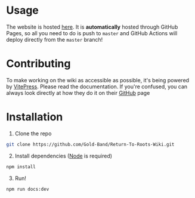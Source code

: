 # Usage
The website is hosted [here](https://gold-band.github.io/Return-To-Roots-Wiki/). It is **automatically**
hosted through GitHub Pages, so all you need to do is push to `master` and GitHub Actions will deploy directly from the `master` branch!

# Contributing
To make working on the wiki as accessible as possible, it's being powered by [VitePress](https://vitepress.dev/). 
Please read the documentation. 
If you're confused, you can always look directly at how they do it on their [GitHub](https://github.com/vuejs/vitepress) page

# Installation
1. Clone the repo
```sh
git clone https://github.com/Gold-Band/Return-To-Roots-Wiki.git
```

2. Install dependencies ([Node](https://nodejs.org/en) is required)
```sh
npm install
```

3. Run!
```sh
npm run docs:dev
```